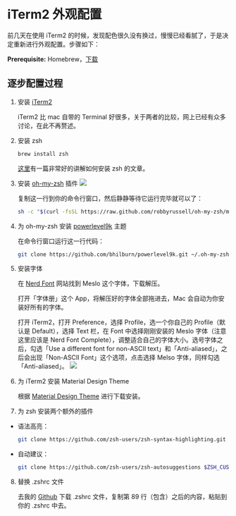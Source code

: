 # iTerm2 外观配置

前几天在使用 iTerm2 的时候，发现配色很久没有换过，慢慢已经看腻了，于是决定重新进行外观配置。步骤如下：

**Prerequisite:** Homebrew，[下载](https://brew.sh/index_zh-cn)

## 逐步配置过程
1. 安装 [iTerm2](https://www.iterm2.com/)

	iTerm2 比 mac 自带的 Terminal 好很多，关于两者的比较，网上已经有众多讨论，在此不再赘述。

2. 安装 zsh

	```bash
	brew install zsh
	```

	[这里](https://rick.cogley.info/post/use-homebrew-zsh-instead-of-the-osx-default/)有一篇非常好的讲解如何安装 zsh 的文章。
3. 安装 [oh-my-zsh](https://ohmyz.sh) 插件
	![](https://ohmyz.sh/img/OMZLogo_BnW.png)

	复制这一行到你的命令行窗口，然后静静等待它运行完毕就可以了：

	```bash
	sh -c "$(curl -fsSL https://raw.github.com/robbyrussell/oh-my-zsh/master/tools/install.sh)"
	```
4. 为 oh-my-zsh 安装 [powerlevel9k](https://github.com/bhilburn/powerlevel9k) 主题

	在命令行窗口运行这一行代码：
	```bash
	git clone https://github.com/bhilburn/powerlevel9k.git ~/.oh-my-zsh/custom/themes/powerlevel9k
	```
5. 安装字体

	在 [Nerd Font](https://nerdfonts.com/#downloads) 网站找到 Meslo 这个字体，下载解压。

	打开「字体册」这个 App，将解压好的字体全部拖进去，Mac 会自动为你安装好所有的字体。

	打开 iTerm2，打开 Preference，选择 Profile，选一个你自己的 Profile（默认是 Default），选择 Text 栏，在 Font 中选择刚刚安装的 Meslo 字体（注意这里应该是 Nerd Font Complete），调整适合自己的字体大小。选号字体之后，勾选「Use a different font for non-ASCII text」和「Anti-aliased」，之后会出现「Non-ASCII Font」这个选项，点击选择 Melso 字体，同样勾选「Anti-aliased」。
	![](![](https://ws3.sinaimg.cn/large/006tNc79gy1g1z4jy6pysj319b0u07ko.jpg))
6. 为 iTerm2 安装 Material Design Theme

	根据 [Material Design Theme](https://github.com/MartinSeeler/iterm2-material-design) 进行下载安装。
7. 为 zsh 安装两个额外的插件
- 语法高亮：
	```bash
	git clone https://github.com/zsh-users/zsh-syntax-highlighting.git $ZSH_CUSTOM/plugins/zsh-syntax-highlighting
	```
- 自动建议：
	```bash
	git clone https://github.com/zsh-users/zsh-autosuggestions $ZSH_CUSTOM/plugins/zsh-autosuggestions
	```
8. 替换 .zshrc 文件

	去我的 [Github](https://github.com/AlainOUYANG/my_zsh_config) 下载 .zshrc 文件，复制第 89 行（包含）之后的内容，粘贴到你的 .zshrc 中去。
